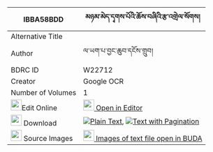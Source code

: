 |IBBA58BDD|མཉམ་མེད་དྭགས་པོའི་ཆོས་བཞིའི་རྩ་འགྲེལ་སོགས། 
| --- | --- 
|Alternative Title |
|Author| ལ་ཡག་པ་བྱང་ཆུབ་དངོས་གྲུབ།
|BDRC ID | W22712
|Creator | Google OCR
|Number of Volumes| 1
|<img width="25" src="https://img.icons8.com/color/25/000000/edit-property.png">Edit Online| [<img width="25" src="https://avatars.githubusercontent.com/u/45091458?s=200&v=4"> Open in Editor](http://editor.openpecha.org/IBBA58BDD)
|<img width="25" src="https://img.icons8.com/fluent/48/000000/download-2.png"/>  Download | [![](https://img.icons8.com/color/20/000000/txt.png)Plain Text](https://github.com/Openpecha/IBBA58BDD/releases/download/v1/nyamme_dakpo_i_cho_shyi_i_tsad_plain_IBBA58BDD.zip), [![](https://img.icons8.com/color/20/000000/txt.png)Text with Pagination](https://github.com/Openpecha/IBBA58BDD/releases/download/v1/nyamme_dakpo_i_cho_shyi_i_tsad_pages_IBBA58BDD.zip)
|<img width="25" src="https://img.icons8.com/plasticine/100/000000/pictures-folder.png"/>  Source Images | [<img width="25" src="https://library.bdrc.io/icons/BUDA-small.svg"> Images of text file open in BUDA](https://library.bdrc.io/show/bdr:W22712)